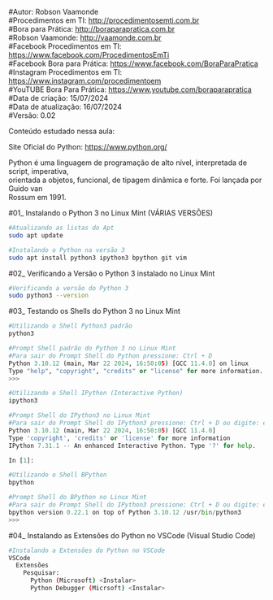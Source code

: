#Autor: Robson Vaamonde<br>
#Procedimentos em TI: http://procedimentosemti.com.br<br>
#Bora para Prática: http://boraparapratica.com.br<br>
#Robson Vaamonde: http://vaamonde.com.br<br>
#Facebook Procedimentos em TI: https://www.facebook.com/ProcedimentosEmTi<br>
#Facebook Bora para Prática: https://www.facebook.com/BoraParaPratica<br>
#Instagram Procedimentos em TI: https://www.instagram.com/procedimentoem<br>
#YouTUBE Bora Para Prática: https://www.youtube.com/boraparapratica<br>
#Data de criação: 15/07/2024<br>
#Data de atualização: 16/07/2024<br>
#Versão: 0.02<br>

Conteúdo estudado nessa aula:<br>

Site Oficial do Python: https://www.python.org/

Python é uma linguagem de programação de alto nível, interpretada de script, imperativa,<br>
orientada a objetos, funcional, de tipagem dinâmica e forte. Foi lançada por Guido van <br>
Rossum em 1991.

#01_ Instalando o Python 3 no Linux Mint (VÁRIAS VERSÕES) <br>
```bash
#Atualizando as listas do Apt
sudo apt update

#Instalando o Python na versão 3
sudo apt install python3 ipython3 bpython git vim
```

#02_ Verificando a Versão o Python 3 instalado no Linux Mint<br>
```bash
#Verificando a versão do Python 3
sudo python3 --version
```

#03_ Testando os Shells do Python 3 no Linux Mint<br>
```bash
#Utilizando o Shell Python3 padrão
python3
```
```python
#Prompt Shell padrão do Python 3 no Linux Mint
#Para sair do Prompt Shell do Python pressione: Ctrl + D
Python 3.10.12 (main, Mar 22 2024, 16:50:05) [GCC 11.4.0] on linux
Type "help", "copyright", "credits" or "license" for more information.
>>>
```
```bash
#Utilizando o Shell IPython (Interactive Python)
ipython3
```
```python
#Prompt Shell do IPython3 no Linux Mint
#Para sair do Prompt Shell do IPython3 pressione: Ctrl + D ou digite: exit ou quit
Python 3.10.12 (main, Mar 22 2024, 16:50:05) [GCC 11.4.0]
Type 'copyright', 'credits' or 'license' for more information
IPython 7.31.1 -- An enhanced Interactive Python. Type '?' for help.

In [1]:
```
```bash
#Utilizando o Shell BPython
bpython
```
```python
#Prompt Shell do BPython no Linux Mint
#Para sair do Prompt Shell do IPython3 pressione: Ctrl + D ou digite: exit() ou quit()
bpython version 0.22.1 on top of Python 3.10.12 /usr/bin/python3
>>>
```

#04_ Instalando as Extensões do Python no VSCode (Visual Studio Code)<br>
```bash
#Instalando a Extensões do Python no VSCode
VSCode
  Extensões
    Pesquisar:
	  Python (Microsoft) <Instalar>
	  Python Debugger (Micrsoft) <Instalar>
```